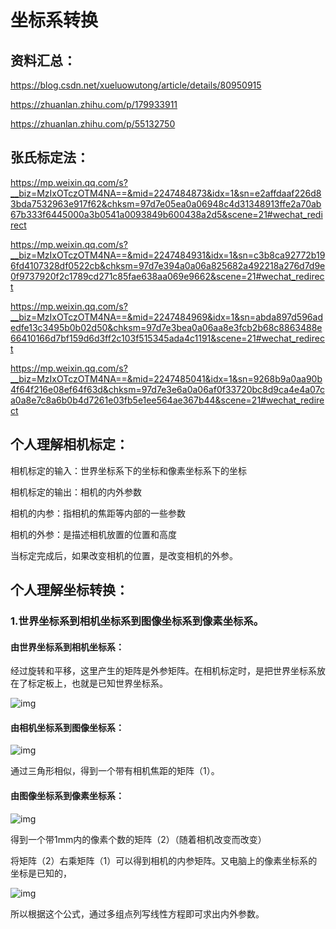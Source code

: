 # 坐标系转换



## 资料汇总：

https://blog.csdn.net/xueluowutong/article/details/80950915

https://zhuanlan.zhihu.com/p/179933911

https://zhuanlan.zhihu.com/p/55132750



## 张氏标定法：

https://mp.weixin.qq.com/s?__biz=MzIxOTczOTM4NA==&mid=2247484873&idx=1&sn=e2affdaaf226d83bda7532963e917f62&chksm=97d7e05ea0a06948c4d31348913ffe2a70ab67b333f6445000a3b0541a0093849b600438a2d5&scene=21#wechat_redirect

https://mp.weixin.qq.com/s?__biz=MzIxOTczOTM4NA==&mid=2247484931&idx=1&sn=c3b8ca92772b196fd4107328df0522cb&chksm=97d7e394a0a06a825682a492218a276d7d9e0f9737920f2c1789cd271c85fae638aa069e9662&scene=21#wechat_redirect

https://mp.weixin.qq.com/s?__biz=MzIxOTczOTM4NA==&mid=2247484969&idx=1&sn=abda897d596adedfe13c3495b0b02d50&chksm=97d7e3bea0a06aa8e3fcb2b68c8863488e66410166d7bf159d6d3ff2c103f515345ada4c1191&scene=21#wechat_redirect

https://mp.weixin.qq.com/s?__biz=MzIxOTczOTM4NA==&mid=2247485041&idx=1&sn=9268b9a0aa90b4f64f216e08ef64f63d&chksm=97d7e3e6a0a06af0f33720bc8d9ca4e4a07ca0a8e7c8a6b0b4d7261e03fb5e1ee564ae367b44&scene=21#wechat_redirect

## 个人理解相机标定：

相机标定的输入：世界坐标系下的坐标和像素坐标系下的坐标

相机标定的输出：相机的内外参数

相机的内参：指相机的焦距等内部的一些参数

相机的外参：是描述相机放置的位置和高度

当标定完成后，如果改变相机的位置，是改变相机的外参。

## 个人理解坐标转换：

###  1.世界坐标系到相机坐标系到图像坐标系到像素坐标系。

#### 由世界坐标系到相机坐标系：

经过旋转和平移，这里产生的矩阵是外参矩阵。在相机标定时，是把世界坐标系放在了标定板上，也就是已知世界坐标系。

![img](https://img-blog.csdn.net/20180707141348947?watermark/2/text/aHR0cHM6Ly9ibG9nLmNzZG4ubmV0L3h1ZWx1b3d1dG9uZw==/font/5a6L5L2T/fontsize/400/fill/I0JBQkFCMA==/dissolve/70)

#### 由相机坐标系到图像坐标系：

![img](https://img-blog.csdn.net/20180707142747216?watermark/2/text/aHR0cHM6Ly9ibG9nLmNzZG4ubmV0L3h1ZWx1b3d1dG9uZw==/font/5a6L5L2T/fontsize/400/fill/I0JBQkFCMA==/dissolve/70)

通过三角形相似，得到一个带有相机焦距的矩阵（1）。

#### 由图像坐标系到像素坐标系：

![img](https://img-blog.csdn.net/20180707144133312?watermark/2/text/aHR0cHM6Ly9ibG9nLmNzZG4ubmV0L3h1ZWx1b3d1dG9uZw==/font/5a6L5L2T/fontsize/400/fill/I0JBQkFCMA==/dissolve/70)

得到一个带1mm内的像素个数的矩阵（2）（随着相机改变而改变）

将矩阵（2）右乘矩阵（1）可以得到相机的内参矩阵。又电脑上的像素坐标系的坐标是已知的，

![img](https://img-blog.csdn.net/20180707144409406?watermark/2/text/aHR0cHM6Ly9ibG9nLmNzZG4ubmV0L3h1ZWx1b3d1dG9uZw==/font/5a6L5L2T/fontsize/400/fill/I0JBQkFCMA==/dissolve/70)

所以根据这个公式，通过多组点列写线性方程即可求出内外参数。
